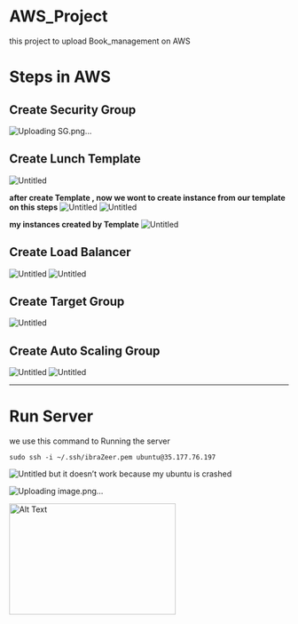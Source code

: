 # AWS_Project
this project to upload Book_management on AWS

# Steps in AWS
## Create Security Group
![Uploading SG.png…]()


## Create  Lunch Template 
![Untitled](https://s3-us-west-2.amazonaws.com/secure.notion-static.com/cbb69911-3ef7-4e65-a6f7-720a7acf74c2/Untitled.png)

**after create Template , now we wont to create instance from our template on this steps**
![Untitled](https://s3-us-west-2.amazonaws.com/secure.notion-static.com/56345f77-1c3b-478b-8e38-625bd5685c92/Untitled.png)
![Untitled](https://s3-us-west-2.amazonaws.com/secure.notion-static.com/31798da1-ade8-4ea6-8592-eb719848142a/Untitled.png)

**my instances created by Template**
![Untitled](https://s3-us-west-2.amazonaws.com/secure.notion-static.com/9c09e08c-8055-4c83-bee8-658540497211/Untitled.png)

## Create Load Balancer
![Untitled](https://s3-us-west-2.amazonaws.com/secure.notion-static.com/ac475a80-5f5a-4370-b1fb-018fd27a8aaa/Untitled.png)
![Untitled](https://s3-us-west-2.amazonaws.com/secure.notion-static.com/deef3dc3-1b63-4c85-9599-7dc925732583/Untitled.png)

## Create Target Group
![Untitled](https://s3-us-west-2.amazonaws.com/secure.notion-static.com/8783a08a-2180-4439-b55c-b76faff8b8f0/Untitled.png)

## Create Auto Scaling Group
![Untitled](https://s3-us-west-2.amazonaws.com/secure.notion-static.com/5978fca7-69d0-4ddb-b6a8-e65507ba70fa/Untitled.png)
![Untitled](https://s3-us-west-2.amazonaws.com/secure.notion-static.com/9fa1b48d-83f4-4972-beaf-a0fe5e1aee89/Untitled.png)

---

# Run Server
we use this command to Running the server
```
sudo ssh -i ~/.ssh/ibraZeer.pem ubuntu@35.177.76.197
```
![Untitled](https://s3-us-west-2.amazonaws.com/secure.notion-static.com/c2f4965b-7f7e-4f7f-b2f7-afc7df9dbb79/Untitled.png)
but it doesn’t work because my ubuntu is crashed


![Uploading image.png…]()

<img src="[image.jpg](https://s3-us-west-2.amazonaws.com/secure.notion-static.com/c2f4965b-7f7e-4f7f-b2f7-afc7df9dbb79/Untitled.png)https://s3-us-west-2.amazonaws.com/secure.notion-static.com/c2f4965b-7f7e-4f7f-b2f7-afc7df9dbb79/Untitled.png" alt="Alt Text" width="300" height="200" />
